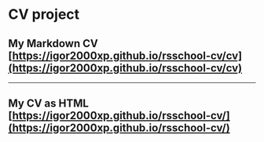 # CV project

## My Markdown CV [https://igor2000xp.github.io/rsschool-cv/cv](https://igor2000xp.github.io/rsschool-cv/cv)

********

## My CV as HTML [https://igor2000xp.github.io/rsschool-cv/](https://igor2000xp.github.io/rsschool-cv/)
